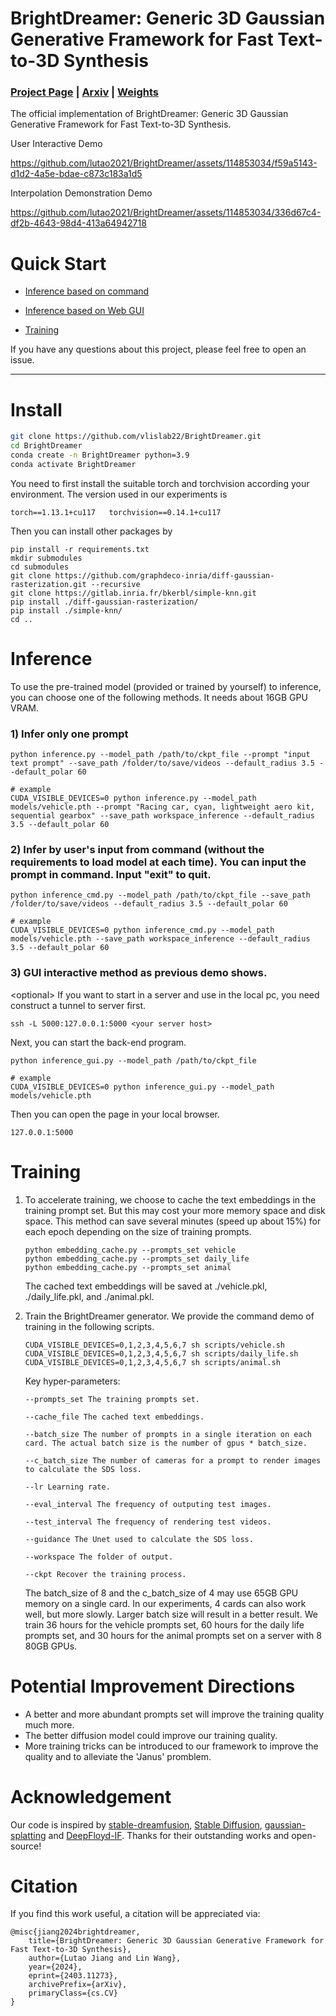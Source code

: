 # BrightDreamer: Generic 3D Gaussian Generative Framework for Fast Text-to-3D Synthesis

### [Project Page](vlislab22.github.io/BrightDreamer/) | [Arxiv](https://arxiv.org/abs/2403.11273) | [Weights](https://drive.google.com/drive/folders/14GOrlRbpROZw3SOLKqLCMIoYUTbL-lOb)

The official implementation of BrightDreamer: Generic 3D Gaussian Generative Framework for Fast Text-to-3D Synthesis.

User Interactive Demo

https://github.com/lutao2021/BrightDreamer/assets/114853034/f59a5143-d1d2-4a5e-bdae-c873c183a1d5

Interpolation Demonstration Demo

https://github.com/lutao2021/BrightDreamer/assets/114853034/336d67c4-df2b-4643-98d4-413a64942718


# Quick Start

* [Inference based on command](#2-infer-by-users-input-from-command-without-the-requirements-to-load-model-at-each-time-you-can-input-the-prompt-in-command-input-exit-to-quit)

* [Inference based on Web GUI](#3-gui-interactive-method-as-previous-demo-shows)

* [Training](#training)

If you have any questions about this project, please feel free to open an issue.

---

# Install
```bash
git clone https://github.com/vlislab22/BrightDreamer.git
cd BrightDreamer
conda create -n BrightDreamer python=3.9
conda activate BrightDreamer
```

You need to first install the suitable torch and torchvision according your environment. The version used in our experiments is 

```
torch==1.13.1+cu117   torchvision==0.14.1+cu117
```

Then you can install other packages by

```
pip install -r requirements.txt
mkdir submodules
cd submodules
git clone https://github.com/graphdeco-inria/diff-gaussian-rasterization.git --recursive
git clone https://gitlab.inria.fr/bkerbl/simple-knn.git
pip install ./diff-gaussian-rasterization/
pip install ./simple-knn/
cd ..
```

# Inference

To use the pre-trained model (provided or trained by yourself) to inference, you can choose one of the following methods. It needs about 16GB GPU VRAM.

### 1) Infer only one prompt

```
python inference.py --model_path /path/to/ckpt_file --prompt "input text prompt" --save_path /folder/to/save/videos --default_radius 3.5 --default_polar 60

# example
CUDA_VISIBLE_DEVICES=0 python inference.py --model_path models/vehicle.pth --prompt "Racing car, cyan, lightweight aero kit, sequential gearbox" --save_path workspace_inference --default_radius 3.5 --default_polar 60
```

### 2) Infer by user's input from command (without the requirements to load model at each time). You can input the prompt in command. Input "exit" to quit.

```
python inference_cmd.py --model_path /path/to/ckpt_file --save_path /folder/to/save/videos --default_radius 3.5 --default_polar 60

# example
CUDA_VISIBLE_DEVICES=0 python inference_cmd.py --model_path models/vehicle.pth --save_path workspace_inference --default_radius 3.5 --default_polar 60
```

### 3) GUI interactive method as previous demo shows.

\<optional\> If you want to start in a server and use in the local pc, you need construct a tunnel to server first.

```
ssh -L 5000:127.0.0.1:5000 <your server host>
```

Next, you can start the back-end program.

```
python inference_gui.py --model_path /path/to/ckpt_file

# example
CUDA_VISIBLE_DEVICES=0 python inference_gui.py --model_path models/vehicle.pth
```

Then you can open the page in your local browser.

```
127.0.0.1:5000
```

# Training

1) To accelerate training, we choose to cache the text embeddings in the training prompt set. But this may cost your more memory space and disk space. This method can save several minutes (speed up about 15%) for each epoch depending on the size of training prompts.

    ```
    python embedding_cache.py --prompts_set vehicle
    python embedding_cache.py --prompts_set daily_life
    python embedding_cache.py --prompts_set animal
    ```

    The cached text embeddings will be saved at ./vehicle.pkl, ./daily_life.pkl, and ./animal.pkl.

2) Train the BrightDreamer generator. We provide the command demo of training in the following scripts.

    ```
    CUDA_VISIBLE_DEVICES=0,1,2,3,4,5,6,7 sh scripts/vehicle.sh
    CUDA_VISIBLE_DEVICES=0,1,2,3,4,5,6,7 sh scripts/daily_life.sh
    CUDA_VISIBLE_DEVICES=0,1,2,3,4,5,6,7 sh scripts/animal.sh
    ```

    Key hyper-parameters:

    ```
    --prompts_set The training prompts set.

    --cache_file The cached text embeddings.

    --batch_size The number of prompts in a single iteration on each card. The actual batch size is the number of gpus * batch_size.

    --c_batch_size The number of cameras for a prompt to render images to calculate the SDS loss.

    --lr Learning rate.

    --eval_interval The frequency of outputing test images.

    --test_interval The frequency of rendering test videos.

    --guidance The Unet used to calculate the SDS loss.

    --workspace The folder of output.

    --ckpt Recover the training process.
    ```

    The batch_size of 8 and the c_batch_size of 4 may use 65GB GPU memory on a single card. In our experiments, 4 cards can also work well, but more slowly. Larger batch size will result in a better result. We train 36 hours for the vehicle prompts set, 60 hours for the daily life prompts set, and 30 hours for the animal prompts set on a server with 8 80GB GPUs.

# Potential Improvement Directions

* A better and more abundant prompts set will improve the training quality much more.
* The better diffusion model could improve our training quality.
* More training tricks can be introduced to our framework to improve the quality and to alleviate the 'Janus' promblem.


# Acknowledgement

Our code is inspired by [stable-dreamfusion](https://github.com/ashawkey/stable-dreamfusion), [Stable Diffusion](https://github.com/CompVis/stable-diffusion), [gaussian-splatting](https://github.com/graphdeco-inria/gaussian-splatting) and [DeepFloyd-IF](https://huggingface.co/DeepFloyd/IF-I-XL-v1.0).
Thanks for their outstanding works and open-source!

# Citation

If you find this work useful, a citation will be appreciated via:

```
@misc{jiang2024brightdreamer,
    title={BrightDreamer: Generic 3D Gaussian Generative Framework for Fast Text-to-3D Synthesis}, 
    author={Lutao Jiang and Lin Wang},
    year={2024},
    eprint={2403.11273},
    archivePrefix={arXiv},
    primaryClass={cs.CV}
}
```

